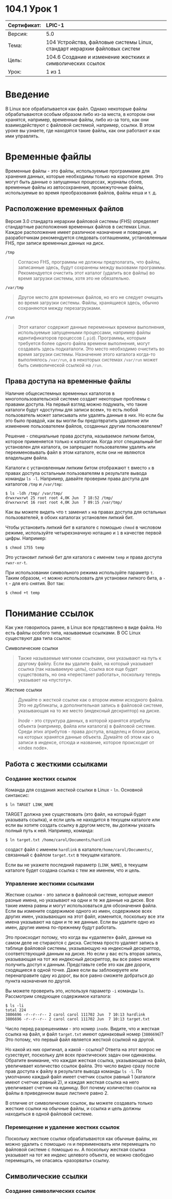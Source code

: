 # 104.1 Урок 1

| Сертификат:   | LPIC-1                                      |
|:--------------|:--------------------------------------------|
| Версия:       | 5.0                                           |
| Тема:         | 104 Устройства, файловые системы Linux, стандарт иерархии файловых систем |                           
| Цель:         | 104.6 Создание и изменение жесткиих и символических ссылок |
| Урок:         | 1 из 1                                      |


# Введение

В Linux все обрабатывается как файл. Однако некоторые файлы обрабатываются особым образом либо из-за места, в котором они хранятся, например, временные файлы, либо из-за того, как они взаимодействуют с файловой системой, например, ссылки. В этом уроке вы узнаете, где находятся такие файлы, как они работают и как ими управлять.


# Временные файлы

Временные файлы - это файлы, используемые программами для хранения данных, которые необходимы только на короткое время. Это могут быть данные о запущенных процессах, журналы сбоев, временные файлы из автосохранения, промежуточные файлы, используемые во время преобразования файлов, файлы кеша и т. д.

## Расположение временных файлов

Версия 3.0 стандарта иерархии файловой системы (FHS) определяет стандартные расположения временных файлов в системах Linux. Каждое расположение имеет различное назначение и поведение, и разработчикам рекомендуется следовать соглашениям, установленным FHS, при записи временных данных на диск.

`/tmp`
>Согласно FHS, программы не должны предполагать, что файлы, записанные здесь, будут сохранены между вызовами программы. Рекомендуется очистить этот каталог (удалить все файлы) во время загрузки системы, хотя это не обязательно.

`/var/tmp`
>Другое место для временных файлов, но его не следует очищать во время загрузки системы. Файлы, хранящиеся здесь, обычно сохраняются между перезагрузками.

`/run`
>Этот каталог содержит данные переменных времени выполнения, используемые запущенными процессами, например файлы идентификаторов процессов (`.pid`). Программы, которым требуется более одного файла времени выполнения, могут создавать здесь подкаталоги. Это место необходимо очистить во время загрузки системы. Назначение этого каталога когда-то выполнялось `/var/run`, а в некоторых системах `/var/run` может быть символической ссылкой на `/run`.

## Права доступа на временные файлы

Наличие общесистемных временных каталогов в многопользовательской системе создает некоторые проблемы с правами доступа. На первый взгляд можно подумать, что такие каталоги будут «доступны для записи всем», то есть любой пользователь может записывать или удалять данные в них. Но если бы это было правдой, как вы могли бы предотвратить удаление или изменение пользователем файлов, созданных другим пользователем?

Решение - специальные права доступа, называемое липким битом, которое применяется только к каталогам. Когда этот специальный бит установлен для каталога, он запрещает пользователям удалять или переименовывать файл в этом каталоге, если они не являются владельцем файла.

Каталоги с установленным липким битом отображают `t` вместо `x` в правах доступа остальным пользователям в результате вывода команды `ls -l`. Например, давайте проверим права доступа для каталогов `/tmp` и `/var/tmp`:
```
$ ls -ldh /tmp/ /var/tmp/
drwxrwxrwt 25 root root 4,0K Jun  7 18:52 /tmp/
drwxrwxrwt 16 root root 4,0K Jun  7 09:15 /var/tmp/
```
Как вы можете видеть что `t` заменил `x` на правах доступа для остальных пользователей, в обоих каталогах установлен липкий бит.

Чтобы установить липкий бит в каталоге с помощью `chmod` в числовом режиме, используйте четырехзначную нотацию и `1` в качестве первой цифры. Например:
```
$ chmod 1755 temp
```
Это установит липкий бит для каталога с именем `temp` и права доступа `rwxr-xr-t`.

При использовании символьного режима используйте параметр `t`. Таким образом, `+t` можно использовать для установки липкого бита, а `-t` - для его снятия. Вот так:
```
$ chmod +t temp
```


# Понимание ссылок

Как уже говорилось ранее, в Linux все представлено в виде файла. Но есть файлы особого типа, называемые ссылками. В ОС Linux существуют два типа ссылок:

Символические ссылки
>Также называемые мягкими ссылками, они указывают на путь к другому файлу. Если вы удалите файл, на который указывает ссылка (так называемую цель), ссылка все еще будет существовать, но она «перестанет работать», поскольку теперь указывает на «пустоту».

Жесткие ссылки
>Думайте о жесткой ссылке как о втором имени исходного файла. Это не дубликаты, а дополнительная запись в файловой системе, указывающая на то же место (индексный дескриптор) на диске.
    
>*Inode* - это структура данных, в которой хранятся атрибуты объекта (например, файла или каталога) в файловой системе. Среди этих атрибутов - права доступа, владелец и блоки диска, на которых хранятся данные объекта. Думайте об этом как о записи в индексе, отсюда и название, которое происходит от «index node».

## Работа с жесткими ссылками
### Создание жестких ссылок

Команда для создания жесткой ссылки в Linux - `ln`. Основной синтаксис:
```
$ ln TARGET LINK_NAME
```
TARGET должна уже существовать (это файл, на который будет указывать ссылка), и если цель не находится в текущем каталоге или если вы хотите создать ссылку в другом месте, вы *должны* указать полный путь к ней. Например, команда:
```
$ ln target.txt /home/carol/Documents/hardlink
```
создаст файл с именем `hardlink` в каталоге`/home/carol/Documents/`, связанный с файлом `target.txt` в текущем каталоге.

Если вы не укажете последний параметр (`LINK_NAME`), в текущем каталоге будет создана ссылка с тем же именем, что и цель.

### Управление жесткими ссылками

Жесткие ссылки - это записи в файловой системе, которые имеют разные имена, но указывают на одни и те же данные на диске. Все такие имена равны и могут использоваться для обозначения файла. Если вы измените содержимое одного из имен, содержимое всех других имен, указывающих на этот файл, изменится, поскольку все эти имена указывают на одни и те же данные. Если вы удалите одно из имен, другие имена по-прежнему будут работать.

Это происходит потому, что когда вы «удаляете» файл, данные на самом деле не стираются с диска. Система просто удаляет запись в таблице файловой системы, указывающую на индексный дескриптор, соответствующий данным на диске. Но если у вас есть вторая запись, указывающая на тот же индексный дескриптор, вы все равно можете получить доступ к данным. Представьте себе это как две дороги, сходящиеся в одной точке. Даже если вы заблокируете или перенаправите одну из дорог, вы все равно сможете добраться до пункта назначения по другой.

Вы можете проверить это, используя параметр `-i` команды `ls`. Рассмотрим следующее содержимое каталога:
```
$ ls -li
total 224
3806696 -r--r--r-- 2 carol carol 111702 Jun  7 10:13 hardlink
3806696 -r--r--r-- 2 carol carol 111702 Jun  7 10:13 target.txt
```
Число перед разрешениями - это номер `inode`. Видите, что и жесткая ссылка на файл, и файл `target.txt` имеют одинаковый номер (`3806696`)? Это потому, что первый файл является жесткой ссылкой на другой.

Но какой из них оригинал, а какой - ссылка? Ответа на этот вопрос не сузествует, поскольку для всех практических задач они одинаковы. Обратите внимание, что каждая жесткая ссылка, указывающая на файл, увеличивает количество ссылок файла. Это число видно сразу после прав доступа к файлу в результате вывода команды `ls -l`. По умолчанию каждый файл имеет счетчик ссылок равный 1 (каталоги имеют счетчик равный 2), и каждая жесткая ссылка на него увеличивает счетчик на единицу. Вот почему количество ссылок на файлы в приведенном выше листинге равно 2.

В отличие от символических ссылок, вы можете создавать только жесткие ссылки на обычные файлы, и ссылка и цель должны находиться в одной файловой системе.

### Перемещение и удаление жестких ссылок

Поскольку жесткие ссылки обрабатываются как обычные файлы, их можно удалить с помощью `rm` и переименовать или перемещать по файловой системе с помощью `mv`. А поскольку жесткая ссылка указывает на тот же индекс целевого объекта, ее можно свободно перемещать, не опасаясь «разорвать» ссылку.

## Символические ссылки
### Создание символических ссылок


